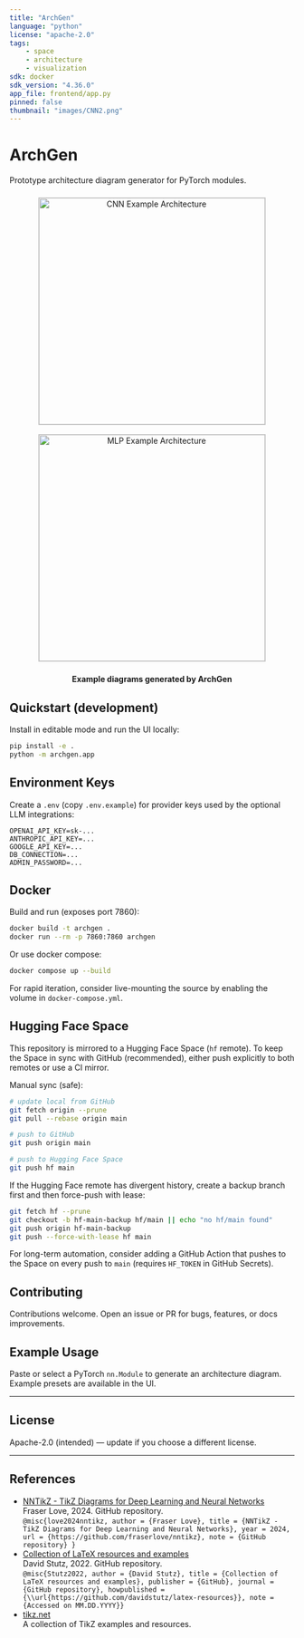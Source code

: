 ```yaml
---
title: "ArchGen"
language: "python"
license: "apache-2.0"
tags:
    - space
    - architecture
    - visualization
sdk: docker
sdk_version: "4.36.0"
app_file: frontend/app.py
pinned: false
thumbnail: "images/CNN2.png"
---
```


# ArchGen

Prototype architecture diagram generator for PyTorch modules.

<p align="center">
    <img src="images/MLP2.png" alt="CNN Example Architecture" width="400" style="border:1px solid #ccc; margin:8px;" />
    <img src="images/CNN2.png" alt="MLP Example Architecture" width="400" style="border:1px solid #ccc; margin:8px;" />
</p>

<div align="center">
<b>Example diagrams generated by ArchGen</b>
</div>

## Quickstart (development)

Install in editable mode and run the UI locally:

```bash
pip install -e .
python -m archgen.app
```

## Environment Keys

Create a `.env` (copy `.env.example`) for provider keys used by the optional LLM integrations:

```
OPENAI_API_KEY=sk-...
ANTHROPIC_API_KEY=...
GOOGLE_API_KEY=...
DB_CONNECTION=...
ADMIN_PASSWORD=...
```

## Docker

Build and run (exposes port 7860):

```bash
docker build -t archgen .
docker run --rm -p 7860:7860 archgen
```

Or use docker compose:

```bash
docker compose up --build
```

For rapid iteration, consider live-mounting the source by enabling the volume in `docker-compose.yml`.

## Hugging Face Space

This repository is mirrored to a Hugging Face Space (`hf` remote). To keep the Space in sync with GitHub (recommended), either push explicitly to both remotes or use a CI mirror.

Manual sync (safe):

```bash
# update local from GitHub
git fetch origin --prune
git pull --rebase origin main

# push to GitHub
git push origin main

# push to Hugging Face Space
git push hf main
```

If the Hugging Face remote has divergent history, create a backup branch first and then force-push with lease:

```bash
git fetch hf --prune
git checkout -b hf-main-backup hf/main || echo "no hf/main found"
git push origin hf-main-backup
git push --force-with-lease hf main
```

For long-term automation, consider adding a GitHub Action that pushes to the Space on every push to `main` (requires `HF_TOKEN` in GitHub Secrets).

## Contributing

Contributions welcome. Open an issue or PR for bugs, features, or docs improvements.

## Example Usage

Paste or select a PyTorch `nn.Module` to generate an architecture diagram. Example presets are available in the UI.

---

## License

Apache-2.0 (intended) — update if you choose a different license.

---

## References

- [NNTikZ - TikZ Diagrams for Deep Learning and Neural Networks](https://github.com/fraserlove/nntikz)  
    Fraser Love, 2024. GitHub repository.  
    `@misc{love2024nntikz, author = {Fraser Love}, title = {NNTikZ - TikZ Diagrams for Deep Learning and Neural Networks}, year = 2024, url = {https://github.com/fraserlove/nntikz}, note = {GitHub repository} }`
- [Collection of LaTeX resources and examples](https://github.com/davidstutz/latex-resources)  
    David Stutz, 2022. GitHub repository.  
    `@misc{Stutz2022, author = {David Stutz}, title = {Collection of LaTeX resources and examples}, publisher = {GitHub}, journal = {GitHub repository}, howpublished = {\\url{https://github.com/davidstutz/latex-resources}}, note = {Accessed on MM.DD.YYYY}}`
- [tikz.net](https://tikz.net)  
    A collection of TikZ examples and resources.